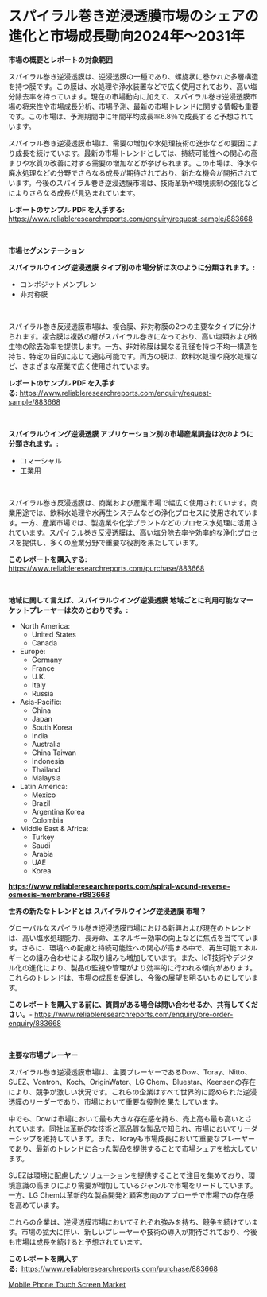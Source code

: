 <p><h1>スパイラル巻き逆浸透膜市場のシェアの進化と市場成長動向2024年〜2031年</h1></p><p><strong>市場の概要とレポートの対象範囲</strong></p>
<p><p>スパイラル巻き逆浸透膜は、逆浸透膜の一種であり、螺旋状に巻かれた多層構造を持つ膜です。この膜は、水処理や浄水装置などで広く使用されており、高い塩分除去率を持っています。現在の市場動向に加えて、スパイラル巻き逆浸透膜市場の将来性や市場成長分析、市場予測、最新の市場トレンドに関する情報も重要です。この市場は、予測期間中に年間平均成長率6.8％で成長すると予想されています。</p><p>スパイラル巻き逆浸透膜市場は、需要の増加や水処理技術の進歩などの要因により成長を続けています。最新の市場トレンドとしては、持続可能性への関心の高まりや水質の改善に対する需要の増加などが挙げられます。この市場は、浄水や廃水処理などの分野でさらなる成長が期待されており、新たな機会が開拓されています。今後のスパイラル巻き逆浸透膜市場は、技術革新や環境規制の強化などによりさらなる成長が見込まれています。</p></p>
<p><strong>レポートのサンプル PDF を入手する:</strong> <a href="https://www.reliableresearchreports.com/enquiry/request-sample/883668">https://www.reliableresearchreports.com/enquiry/request-sample/883668</a></p>
<p>&nbsp;</p>
<p><strong>市場セグメンテーション</strong></p>
<p><strong>スパイラルウイング逆浸透膜 タイプ別の市場分析は次のように分類されます。:</strong></p>
<p><ul><li>コンポジットメンブレン</li><li>非対称膜</li></ul></p>
<p>&nbsp;</p>
<p><p>スパイラル巻き反浸透膜市場は、複合膜、非対称膜の2つの主要なタイプに分けられます。複合膜は複数の層がスパイラル巻きになっており、高い塩類および微生物の除去効率を提供します。一方、非対称膜は異なる孔径を持つ不均一構造を持ち、特定の目的に応じて適応可能です。両方の膜は、飲料水処理や廃水処理など、さまざまな産業で広く使用されています。</p></p>
<p><strong>レポートのサンプル PDF を入手する:</strong>&nbsp;<a href="https://www.reliableresearchreports.com/enquiry/request-sample/883668">https://www.reliableresearchreports.com/enquiry/request-sample/883668</a></p>
<p>&nbsp;</p>
<p><strong> スパイラルウイング逆浸透膜 アプリケーション別の市場産業調査は次のように分類されます。:</strong></p>
<p><ul><li>コマーシャル</li><li>工業用</li></ul></p>
<p>&nbsp;</p>
<p><p>スパイラル巻き反浸透膜は、商業および産業市場で幅広く使用されています。商業用途では、飲料水処理や水再生システムなどの浄化プロセスに使用されています。一方、産業市場では、製造業や化学プラントなどのプロセス水処理に活用されています。スパイラル巻き反浸透膜は、高い塩分除去率や効率的な浄化プロセスを提供し、多くの産業分野で重要な役割を果たしています。</p></p>
<p><strong>このレポートを購入する:</strong>&nbsp; <a href="https://www.reliableresearchreports.com/purchase/883668">https://www.reliableresearchreports.com/purchase/883668</a></p>
<p>&nbsp;</p>
<p><strong>地域に関して言えば、スパイラルウイング逆浸透膜 地域ごとに利用可能なマーケットプレーヤーは次のとおりです。:</strong></p>
<p><ul>
    <li>
        North America:
        <ul>
            <li>United States</li>
            <li>Canada</li>
        </ul>
    </li>
    <li>
        Europe:
        <ul>
            <li>Germany</li>
            <li>France</li>
            <li>U.K.</li>
            <li>Italy</li>
            <li>Russia</li>
        </ul>
    </li>
    <li>
        Asia-Pacific:
        <ul>
            <li>China</li>
            <li>Japan</li>
            <li>South Korea</li>
            <li>India</li>
            <li>Australia</li>
            <li>China Taiwan</li>
            <li>Indonesia</li>
            <li>Thailand</li>
            <li>Malaysia</li>
        </ul>
    </li>
    <li>
        Latin America:
        <ul>
            <li>Mexico</li>
            <li>Brazil</li>
            <li>Argentina Korea</li>
            <li>Colombia</li>
        </ul>
    </li>
    <li>
        Middle East & Africa:
        <ul>
            <li>Turkey</li>
            <li>Saudi</li>
            <li>Arabia</li>
            <li>UAE</li>
            <li>Korea</li>
        </ul>
    </li>
    </ul></p>
<p><strong><a href="https://www.reliableresearchreports.com/spiral-wound-reverse-osmosis-membrane-r883668">https://www.reliableresearchreports.com/spiral-wound-reverse-osmosis-membrane-r883668</a></strong>&nbsp;</p>
<p><strong>世界の新たなトレンドとは スパイラルウイング逆浸透膜 市場？</strong></p>
<p><p>グローバルなスパイラル巻き逆浸透膜市場における新興および現在のトレンドは、高い塩水処理能力、長寿命、エネルギー効率の向上などに焦点を当てています。さらに、環境への配慮と持続可能性への関心が高まる中で、再生可能エネルギーとの組み合わせによる取り組みも増加しています。また、IoT技術やデジタル化の進化により、製品の監視や管理がより効率的に行われる傾向があります。これらのトレンドは、市場の成長を促進し、今後の展望を明るいものにしています。</p></p>
<p><strong>このレポートを購入する前に、質問がある場合は問い合わせるか、共有してください。</strong>- <a href="https://www.reliableresearchreports.com/enquiry/pre-order-enquiry/883668">https://www.reliableresearchreports.com/enquiry/pre-order-enquiry/883668</a></p>
<p>&nbsp;</p>
<p><strong>主要な市場プレーヤー</strong></p>
<p><p>スパイラル巻き逆浸透膜市場は、主要プレーヤーであるDow、Toray、Nitto、SUEZ、Vontron、Koch、OriginWater、LG Chem、Bluestar、Keensenの存在により、競争が激しい状況です。これらの企業はすべて世界的に認められた逆浸透膜のリーダーであり、市場において重要な役割を果たしています。</p><p>中でも、Dowは市場において最も大きな存在感を持ち、売上高も最も高いとされています。同社は革新的な技術と高品質な製品で知られ、市場においてリーダーシップを維持しています。また、Torayも市場成長において重要なプレーヤーであり、最新のトレンドに合った製品を提供することで市場シェアを拡大しています。</p><p>SUEZは環境に配慮したソリューションを提供することで注目を集めており、環境意識の高まりにより需要が増加しているジャンルで市場をリードしています。一方、LG Chemは革新的な製品開発と顧客志向のアプローチで市場での存在感を高めています。</p><p>これらの企業は、逆浸透膜市場においてそれぞれ強みを持ち、競争を続けています。市場の拡大に伴い、新しいプレーヤーや技術の導入が期待されており、今後も市場は成長を続けると予想されています。</p></p>
<p><strong>このレポートを購入する:</strong>&nbsp;&nbsp;<a href="https://www.reliableresearchreports.com/purchase/883668">https://www.reliableresearchreports.com/purchase/883668</a></p>
<p><p><a href="https://silk-columnist-571.notion.site/Mobile-Phone-Touch-Screen-Market-Research-Report-Its-History-and-Forecast-2024-to-2031-acc674955b7a47aebed47bb676b09e75">Mobile Phone Touch Screen Market</a></p></p>